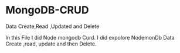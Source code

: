 # MongoDB-CRUD
Data Create,Read ,Updated and Delete

In this File I did Node mongodb Curd. I did expolore NodemonDb Data Create ,read, update and then  Delete.
